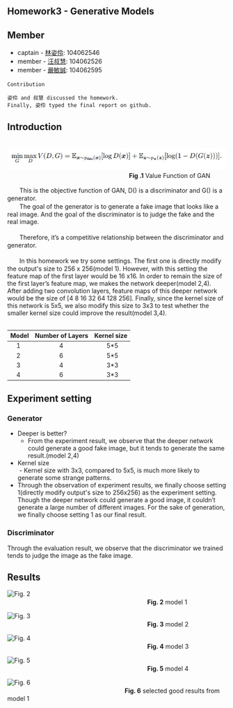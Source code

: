 ## Homework3 - Generative Models

## Member
* captain - <a href="https://github.com/maolin23?tab=repositories">林姿伶</a>: 104062546
* member -  <a href="https://github.com/hedywang73?tab=repositories">汪叔慧</a>: 104062526
* member - <a href="https://github.com/yenmincheng0708?tab=repositories">嚴敏誠</a>: 104062595

` Contribution `
```
姿伶 and 叔慧 discussed the homework.
Finally, 姿伶 typed the final report on github.
```

## Introduction

　　　　　![Fig. 1](https://github.com/CEDL739/homework3/blob/master/img/Value_Func_of_GAN.JPG)<br>
　　　　　　　　　　　　　　　　　　　　**Fig .1** Value Function of GAN<br>

　　This is the objective function of GAN, D() is a discriminator and G() is a generator.<br>
　　The goal of the generator is to generate a fake image that looks like a real image. And the goal of the discriminator is to judge the fake and the real image.<br><br>
　　Therefore, it’s a competitive relationship between the discriminator and generator.<br><br>
　　In this homework we try some settings. The first one is directly modify the output's size to 256 x 256(model 1). However, with this setting the feature map of the first layer would be 16 x16. In order to remain the size of the first layer’s feature map, we makes the network deeper(model 2,4). After adding two convolution layers, feature maps of this deeper network would be the size of [4 8 16 32 64 128 256]. Finally, since the kernel size of this network is 5x5, we also modify this size to 3x3 to test whether the smaller kernel size could improve the result(model 3,4).<br><br>
   
Model | Number of Layers | Kernel size
------|------------------|------------
　1 |　　　　4　　|　　5*5
　2 |　　　　6　　|　　5*5
　3 |　　　　4　　|　　3*3
　4 |　　　　6　　|　　3*3


## Experiment setting

### Generator

* Deeper is better?<br>
  - From the experiment result, we observe that the deeper network could generate a good fake image, but it tends to generate the same result.(model 2,4)<br>
* Kernel size<br>
  - Kernel size with 3x3, compared to 5x5, is much more likely to generate some strange patterns.<br>
* Through the observation of experiment results, we finally choose setting 1(directly modify output's size to 256x256) as the experiment setting. Though the deeper network could generate a good image, it couldn’t generate a large number of different images. For the sake of generation, we finally choose setting 1 as our final result.<br>

### Discriminator

Through the evaluation result, we observe that the discriminator we trained tends to judge the image as the fake image.<br>


## Results

![Fig. 2](https://github.com/CEDL739/homework3/blob/master/img/test_model1.png)<br>
　　　　　　　　　　　　　　　　　　　　　　　**Fig. 2** model 1<br>

![Fig. 3](https://github.com/CEDL739/homework3/blob/master/img/test_model2.png)<br>
　　　　　　　　　　　　　　　　　　　　　　　**Fig. 3** model 2<br>

![Fig. 4](https://github.com/CEDL739/homework3/blob/master/img/test_model3.png)<br>
　　　　　　　　　　　　　　　　　　　　　　　**Fig. 4** model 3<br>

![Fig. 5](https://github.com/CEDL739/homework3/blob/master/img/test_model4.png)<br>
　　　　　　　　　　　　　　　　　　　　　　　**Fig. 5** model 4<br>
                       
![Fig. 6](https://github.com/CEDL739/homework3/blob/master/img/good_result.png)<br>
　　　　　　　　　　　　　　　　　　　 **Fig. 6** selected good results from model 1<br>                    
